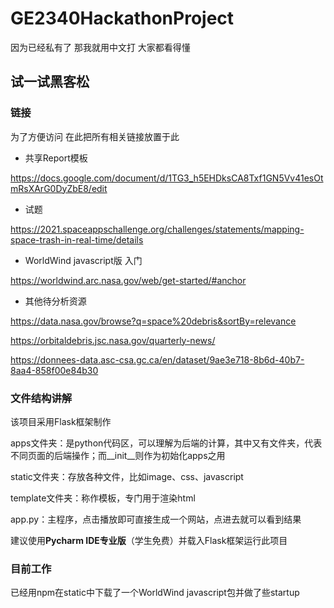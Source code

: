 # GE2340HackathonProject
因为已经私有了 那我就用中文打 大家都看得懂

## 试一试黑客松

### 链接

为了方便访问 在此把所有相关链接放置于此

* 共享Report模板

https://docs.google.com/document/d/1TG3_h5EHDksCA8Txf1GN5Vv41esOtmRsXArG0DyZbE8/edit

* 试题

https://2021.spaceappschallenge.org/challenges/statements/mapping-space-trash-in-real-time/details

* WorldWind javascript版 入门

https://worldwind.arc.nasa.gov/web/get-started/#anchor

* 其他待分析资源

https://data.nasa.gov/browse?q=space%20debris&sortBy=relevance

https://orbitaldebris.jsc.nasa.gov/quarterly-news/

https://donnees-data.asc-csa.gc.ca/en/dataset/9ae3e718-8b6d-40b7-8aa4-858f00e84b30

### 文件结构讲解

该项目采用Flask框架制作

apps文件夹：是python代码区，可以理解为后端的计算，其中又有文件夹，代表不同页面的后端操作；而__init__则作为初始化apps之用

static文件夹：存放各种文件，比如image、css、javascript

template文件夹：称作模板，专门用于渲染html

app.py：主程序，点击播放即可直接生成一个网站，点进去就可以看到结果

建议使用**Pycharm IDE专业版**（学生免费）并载入Flask框架运行此项目

### 目前工作

已经用npm在static中下载了一个WorldWind javascript包并做了些startup
